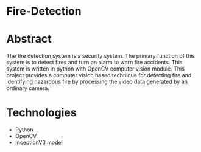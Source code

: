 # Fire-Detection


<h1>Abstract</h1>
<p>The fire detection system is a security system. The primary function of this system is to detect fires and turn on alarm to warn fire accidents. This system is written in python with OpenCV computer vision module.
  This project provides a computer vision based technique for detecting fire and identifying hazardous fire by processing the video data generated by an ordinary camera.</p>
  
  <h1>Technologies</h1>
  <ul>
  <li>Python</li>
  <li>OpenCV</li>
  <li>InceptionV3 model</li>
  </ul>
  
  
